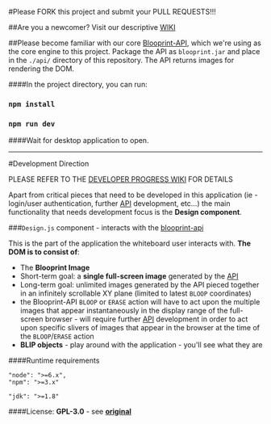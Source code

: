 #Please FORK this project and submit your PULL REQUESTS!!!

##Are you a newcomer? Visit our descriptive [WIKI](https://github.com/blooprint/blooprint.xyz/wiki)

##Please become familiar with our core [Blooprint-API](https://github.com/blooprint/blooprint-api), which we're using as the core engine to this project.  Package the API as `blooprint.jar` and place in the `./api/` directory of this repository.  The API returns images for rendering the DOM.

####In the project directory, you can run:

### `npm install`

### `npm run dev`

####Wait for desktop application to open.

_________________________________________________

#Development Direction

PLEASE REFER TO THE [DEVELOPER PROGRESS WIKI](https://github.com/blooprint/blooprint.xyz/wiki/Developer-Progress) FOR DETAILS

Apart from critical pieces that need to be developed in this application (ie - login/user authentication, further [API](https://github.com/blooprint/blooprint-api) development, etc...) the main functionality that needs development focus is the **Design component**.

###`Design.js` component - interacts with the [blooprint-api](https://github.com/blooprint/blooprint-api)

This is the part of the application the whiteboard user interacts with.  **The DOM is to consist of**:
- The **Blooprint Image**
 - Short-term goal:	a **single full-screen image** generated by the [API](https://github.com/blooprint/blooprint-api)
 - Long-term goal:	unlimited images generated by the API pieced together in an infinitely scrollable XY plane (limited to latest `BLOOP` coordinates)
  - the Blooprint-API `BLOOP` or `ERASE` action will have to act upon the multiple images that appear instantaneously in the display range of the full-screen browser - will require further [API](https://github.com/blooprint/blooprint-api) development in order to act upon specific slivers of images that appear in the browser at the time of the `BLOOP`/`ERASE` action
- **BLIP objects** - play around with the application - you'll see what they are

####Runtime requirements
```
"node": ">=6.x",
"npm": ">=3.x"
```
```
"jdk": ">=1.8"
```

####License: **GPL-3.0** - see [**original**](https://github.com/blooprint/blooprint-api/blob/master/LICENSE)
